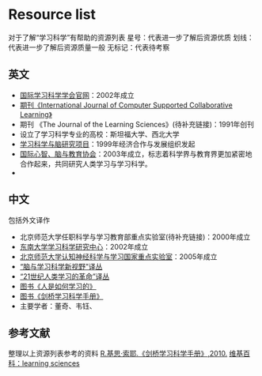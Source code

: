 # Resource list
对于了解“学习科学”有帮助的资源列表
星号：代表进一步了解后资源优质
划线：代表进一步了解后资源质量一般
无标记：代表待考察

## 英文
- [国际学习科学学会官网](https://www.isls.org/)：2002年成立
- [期刊《International Journal of Computer Supported Collaborative Learning》](http://ijcscl.org/)
- 期刊 《The Journal of the Learning Sciences》(待补充链接)：1991年创刊
- 设立了学习科学专业的高校：斯坦福大学、西北大学
- [学习科学与脑研究项目]()：1999年经济合作与发展组织发起
- [国际心智、脑与教育协会]()：2003年成立，标志着科学界与教育界更加紧密地合作起来，共同研究人类学习与学习科学。
- []()

## 中文
包括外文译作
- 北京师范大学任职科学与学习教育部重点实验室(待补充链接)：2000年成立
- [东南大学学习科学研究中心](http://rcls.seu.edu.cn/)：2002年成立
- [北京师范大学认知神经科学与学习国家重点实验室](http://brain.bnu.edu.cn/)：2005年成立
- [“脑与学习科学新视野”译丛](https://book.douban.com/series/20159)
- [“21世纪人类学习的革命”译丛](https://book.douban.com/series/3610)
- [图书《人是如何学习的》](https://book.douban.com/subject/20494282/)
- [图书《剑桥学习科学手册》](https://book.douban.com/subject/4836530/)
- 主要学者：董奇、韦钰、

## 参考文献
整理以上资源列表参考的资料
[R.基思·索耶.《剑桥学习科学手册》,2010.](https://book.douban.com/subject/4836530/)
[维基百科：learning sciences](https://en.wikipedia.org/wiki/Learning_sciences)


